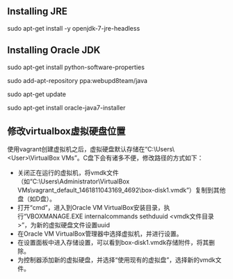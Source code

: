 ## Installing JRE

sudo apt-get install -y openjdk-7-jre-headless

## Installing Oracle JDK

sudo apt-get install python-software-properties

sudo add-apt-repository ppa:webupd8team/java

sudo apt-get update

sudo apt-get install oracle-java7-installer

## 修改virtualbox虚拟硬盘位置

使用vagrant创建虚拟机之后，虚拟硬盘默认存储在“C:\Users\\&lt;User&gt;\VirtualBox VMs”。C盘下会有诸多不便，修改路径的方式如下：

* 关闭正在运行的虚拟机，将vmdk文件（如“C:\Users\Administrator\VirtualBox VMs\vagrant_default_1461811043169_4692\box-disk1.vmdk”）复制到其他盘（如D盘）。
* 打开“cmd”，进入到Oracle VM VirtualBox安装目录，执行“VBOXMANAGE.EXE internalcommands sethduuid \<vmdk文件目录\>”，为新的虚拟硬盘文件设置uuid
* 在Oracle VM VirtualBox管理器中选择虚拟机，并进行设置。
* 在设置面板中进入存储设置，可以看到box-disk1.vmdk存储附件，将其删除。
* 为控制器添加新的虚拟硬盘，并选择“使用现有的虚拟盘”，选择新的vmdk文件。
